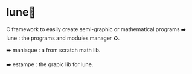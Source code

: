 # lune🌙
C framework to easily create semi-graphic or mathematical programs
➡️ lune : the programs and modules manager ♻️.

➡️ maniaque : a from scratch math lib.

➡️ estampe : the grapic lib for lune.
